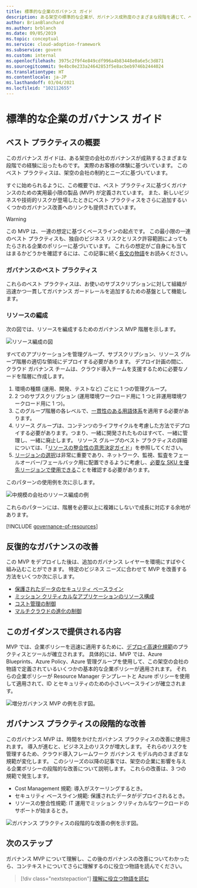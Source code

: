 ```yaml
---
title: 標準的な企業のガバナンス ガイド
description: ある架空の標準的な企業が、ガバナンス成熟度のさまざまな段階を通じて、ベスト プラクティスに基づいて実用最小限の製品 (MVP) を定義していきます。
author: BrianBlanchard
ms.author: brblanch
ms.date: 09/05/2019
ms.topic: conceptual
ms.service: cloud-adoption-framework
ms.subservice: govern
ms.custom: internal
ms.openlocfilehash: 3975c2f9f4e849cdf996a4b83448e0a6e5c3d871
ms.sourcegitcommit: 9e4bc0e233a24642853f5e8acbeb9746b2444024
ms.translationtype: HT
ms.contentlocale: ja-JP
ms.lasthandoff: 03/04/2021
ms.locfileid: "102112655"
---
```

# <a name="standard-enterprise-governance-guide"></a>標準的な企業のガバナンス ガイド

## <a name="overview-of-best-practices"></a>ベスト プラクティスの概要

このガバナンス ガイドは、ある架空の会社のガバナンスが成熟するさまざまな段階での経験に沿ったものです。 実際のお客様の体験に基づいています。 このベスト プラクティスは、架空の会社の制約とニーズに基づいています。

すぐに始められるように、この概要では、ベスト プラクティスに基づくガバナンスのための実用最小限の製品 (MVP) が定義されています。 また、新しいビジネスや技術的リスクが登場したときにベスト プラクティスをさらに追加するいくつかのガバナンス改善へのリンクも提供されています。

> [!WARNING]
> この MVP は、一連の想定に基づくベースラインの起点です。 この最小限の一連のベスト プラクティスも、独自のビジネス リスクとリスク許容範囲によってもたらされる企業のポリシーに基づいています。 これらの想定がご自身にも当てはまるかどうかを確認するには、この記事に続く[長文の物語](./narrative.md)をお読みください。

### <a name="governance-best-practices"></a>ガバナンスのベスト プラクティス

これらのベスト プラクティスは、お使いのサブスクリプションに対して組織が迅速かつ一貫してガバナンス ガードレールを追加するための基盤として機能します。

### <a name="resource-organization"></a>リソースの編成

次の図では、リソースを編成するためのガバナンス MVP 階層を示します。

![リソース編成の図](../../../_images/govern/resource-organization.png)

すべてのアプリケーションを管理グループ、サブスクリプション、リソース グループ階層の適切な領域にデプロイする必要があります。 デプロイ計画の間に、クラウド ガバナンス チームは、クラウド導入チームを支援するために必要なノードを階層に作成します。

1. 環境の種類 (運用、開発、テストなど) ごとに 1 つの管理グループ。
2. 2 つのサブスクリプション (運用環境ワークロード用に 1 つと非運用環境ワークロード用に 1 つ)。
3. このグループ階層の各レベルで、[一貫性のある用語体系](../../../ready/azure-best-practices/naming-and-tagging.md)を適用する必要があります。
4. リソース グループは、コンテンツのライフサイクルを考慮した方法でデプロイする必要があります。つまり、一緒に開発されたものはすべて、一緒に管理し、一緒に廃止します。 リソース グループのベスト プラクティスの詳細については、「[リソースの整合性の意思決定ガイド](../../../decision-guides/resource-consistency/index.md)」を参照してください。
5. [リージョンの選択](../../../migrate/azure-best-practices/multiple-regions.md)は非常に重要であり、ネットワーク、監視、監査をフェールオーバー/フェールバック用に配置できるように考慮し、[必要な SKU を優先リージョンで使用できる](https://azure.microsoft.com/global-infrastructure/services/)ことを確認する必要があります。

このパターンの使用例を次に示します。

![中規模の会社のリソース編成の例](../../../_images/govern/mid-market-resource-organization.png)

これらのパターンには、階層を必要以上に複雑にしないで成長に対応する余地があります。

[!INCLUDE [governance-of-resources](../../../../includes/governance-of-resources.md)]

## <a name="iterative-governance-improvements"></a>反復的なガバナンスの改善

この MVP をデプロイした後は、追加のガバナンス レイヤーを環境にすばやく組み込むことができます。 特定のビジネス ニーズに合わせて MVP を改善する方法をいくつか次に示します。

- [保護されたデータのセキュリティ ベースライン](./security-baseline-improvement.md)
- [ミッション クリティカルなアプリケーションのリソース構成](./resource-consistency-improvement.md)
- [コスト管理の制御](./cost-management-improvement.md)
- [マルチクラウドの進化の制御](./multicloud-improvement.md)

## <a name="what-does-this-guidance-provide"></a>このガイダンスで提供される内容

MVP では、企業ポリシーを迅速に適用するために、[デプロイ高速化規範](../../deployment-acceleration/index.md)のプラクティスとツールが確立されます。 具体的には、MVP では、Azure Blueprints、Azure Policy、Azure 管理グループを使用して、この架空の会社の物語で定義されているいくつかの基本的な企業ポリシーが適用されます。 それらの企業ポリシーが Resource Manager テンプレートと Azure ポリシーを使用して適用されて、ID とセキュリティのための小さいベースラインが確立されます。

![増分ガバナンス MVP の例を示す図。](../../../_images/govern/governance-mvp.png)

## <a name="incremental-improvement-of-governance-practices"></a>ガバナンス プラクティスの段階的な改善

このガバナンス MVP は、時間をかけたガバナンス プラクティスの改善に使用されます。 導入が進むと、ビジネス上のリスクが増大します。 それらのリスクを管理するため、クラウド導入フレームワーク ガバナンス モデル内のさまざまな規範が変化します。 このシリーズの以降の記事では、架空の企業に影響を与える企業ポリシーの段階的な改善について説明します。 これらの改善は、3 つの規範で発生します。

- Cost Management 規範: 導入がスケーリングするとき。
- セキュリティ ベースライン規範: 保護されたデータがデプロイされるとき。
- リソースの整合性規範: IT 運用でミッション クリティカルなワークロードのサポートが始まるとき。

![ガバナンス プラクティスの段階的な改善の例を示す図。](../../../_images/govern/governance-improvement.png)

## <a name="next-steps"></a>次のステップ

ガバナンス MVP について理解し、この後のガバナンスの改善についてわかったら、コンテキストについてさらに理解するのに役立つ物語を読んでください。

> [!div class="nextstepaction"]
> [理解に役立つ物語を読む](./narrative.md)
